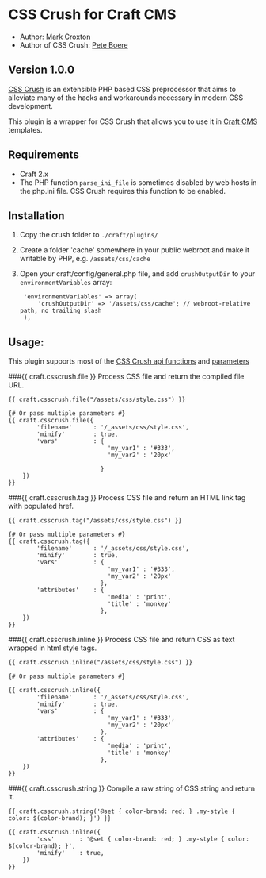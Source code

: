 # CSS Crush for Craft CMS

* Author: [Mark Croxton](http://hallmark-design.co.uk/)
* Author of CSS Crush: [Pete Boere](https://github.com/peteboere)

## Version 1.0.0

[CSS Crush](https://github.com/peteboere/css-crush) is an extensible PHP based CSS preprocessor that aims to alleviate many of the hacks and workarounds necessary in modern CSS development.

This plugin is a wrapper for CSS Crush that allows you to use it in [Craft CMS](http://buildwithcraft.com) templates.

## Requirements

* Craft 2.x
* The PHP function `parse_ini_file` is sometimes disabled by web hosts in the php.ini file. CSS Crush requires this function to be enabled.

## Installation

1. Copy the crush folder to `./craft/plugins/`
2. Create a folder 'cache' somewhere in your public webroot and make it writable by PHP, e.g. `/assets/css/cache`
3. Open your craft/config/general.php file, and add `crushOutputDir` to your `environmentVariables` array:

 		'environmentVariables' => array(
    		'crushOutputDir' => '/assets/css/cache'; // webroot-relative path, no trailing slash
		),


## Usage:

This plugin supports most of the [CSS Crush api functions](http://the-echoplex.net/csscrush/#api--functions) and [parameters](http://the-echoplex.net/csscrush/#api--options)


###{{ craft.csscrush.file }}
Process CSS file and return the compiled file URL.

	{{ craft.csscrush.file("/assets/css/style.css") }}

	{# Or pass multiple parameters #}
	{{ craft.csscrush.file({
			'filename' 		: '/_assets/css/style.css',
			'minify' 		: true,
			'vars' 			: {	
								'my_var1' : '#333',
								'my_var2' : '20px'
							  
							  }
		}) 
	}}

###{{ craft.csscrush.tag }}
Process CSS file and return an HTML link tag with populated href.

	{{ craft.csscrush.tag("/assets/css/style.css") }}

	{# Or pass multiple parameters #}
	{{ craft.csscrush.tag({
			'filename' 		: '/_assets/css/style.css',
			'minify' 		: true,
			'vars' 			: {	
								'my_var1' : '#333',
								'my_var2' : '20px'
							  },
			'attributes' 	: {
								'media' : 'print',
								'title' : 'monkey'
							  },
		}) 
	}}


###{{ craft.csscrush.inline }}
Process CSS file and return CSS as text wrapped in html style tags.

	{{ craft.csscrush.inline("/assets/css/style.css") }}

	{# Or pass multiple parameters #}

	{{ craft.csscrush.inline({
			'filename' 		: '/_assets/css/style.css',
			'minify' 		: true,
			'vars' 			: {	
								'my_var1' : '#333',
								'my_var2' : '20px'
							  },
			'attributes' 	: {
								'media' : 'print',
								'title' : 'monkey'
							  },
		}) 
	}}

###{{ craft.csscrush.string }}
Compile a raw string of CSS string and return it.

	{{ craft.csscrush.string('@set { color-brand: red; } .my-style { color: $(color-brand); }') }}

	{{ craft.csscrush.inline({
			'css' 		: '@set { color-brand: red; } .my-style { color: $(color-brand); }',
			'minify' 	: true,
		}) 
	}}
